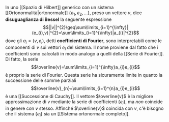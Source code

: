 In uno [[Spazio di Hilbert]] generico con un sistema [[Ortonormalità|ortonormale]] $\{e_{1},e_{2},\ldots\}$, preso un vettore $v$, dice **disuguaglianza di Bessel** la seguente espressione
$$||v||^{2}\geq\sum\limits_{i=1}^{\infty}|(e_{i},v)|^{2}=\sum\limits_{i=1}^{\infty}|a_{i}|^{2}$$
dove gli $a_{i}=(v,e_{i})$, detti **coefficienti di Fourier**, sono interpretabili come le componenti di $v$ sui vettori $e_{i}$ del sistema. Il nome proviene dal fatto che i coefficienti sono calcolati in modo analogo a quelli della [[Serie di Fourier]]. Di fatto, la serie
$$\overline{v}=\sum\limits_{i=1}^{\infty}a_{i}e_{i}$$
è proprio la serie di Fourier. Questa serie ha sicuramente limite in quanto la successione delle somme parziali
$$\overline{v}_{n}=\sum\limits_{i=1}^{n}a_{i}e_{i}$$
è una [[Successione di Cauchy]]. Il vettore $\overline{v}$ è la migliore approssimazione di $v$ mediante la serie di coefficienti $\{e_{i}\}$, ma *non* coincide in genere con $v$ stesso. Affinché $\overline{v}$ coincida con $v$, c'è bisogno che il sistema $\{e_{i}\}$ sia un [[Sistema ortonormale completo]].